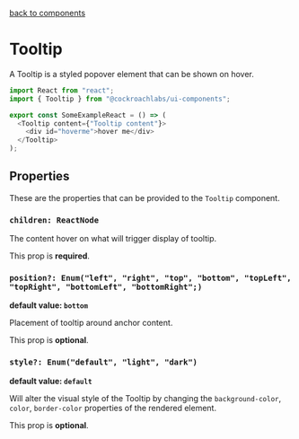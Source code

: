 [back to components](../README.md)

# Tooltip

A Tooltip is a styled popover element that can be shown on hover.

```javascript
import React from "react";
import { Tooltip } from "@cockroachlabs/ui-components";

export const SomeExampleReact = () => (
  <Tooltip content={"Tooltip content"}>
    <div id="hoverme">hover me</div>
  </Tooltip>
);
```

## Properties

These are the properties that can be provided to the `Tooltip` component.

### `children: ReactNode`

The content hover on what will trigger display of tooltip.

This prop is **required**.

### `position?: Enum("left", "right", "top", "bottom", "topLeft", "topRight", "bottomLeft", "bottomRight";)`

**default value: `bottom`**

Placement of tooltip around anchor content.

This prop is **optional**.

### `style?: Enum("default", "light", "dark")`

**default value: `default`**

Will alter the visual style of the Tooltip by changing the `background-color`, `color`, `border-color` properties of the rendered element.

This prop is **optional**.
